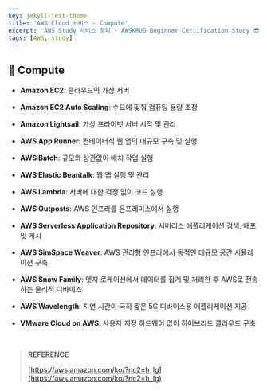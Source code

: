 ```yaml
---
key: jekyll-text-theme
title: 'AWS Cloud 서비스 - Compute'
excerpt: 'AWS Study 서비스 정리 - AWSKRUG Beginner Certification Study 😎'
tags: [AWS, study] 
---
```


## :mag_right: Compute

* **Amazon EC2**: 클라우드의 가상 서버

* **Amazon EC2 Auto Scaling**: 수요에 맞춰 컴퓨팅 용량 조정

* **Amazon Lightsail**: 가상 프라이빗 서버 시작 및 관리

* **AWS App Runner**: 컨테이너식 웹 앱의 대규모 구축 및 실행

* **AWS Batch**: 규모와 상관없이 배치 작업 실행

* **AWS Elastic Beantalk**: 웹 앱 실행 및 관리

* **AWS Lambda**: 서버에 대한 걱정 없이 코드 실행

* **AWS Outposts**: AWS 인프라를 온프레미스에서 실행

* **AWS Serverless Application Repository**: 서버리스 애플리케이션 검색, 배포 및 게시

* **AWS SimSpace Weaver**: AWS 관리형 인프라에서 동적인 대규모 공간 시뮬레이션 구축

* **AWS Snow Family**: 엣지 로케이션에서 데이터를 집계 및 처리한 후 AWS로 전송하는 물리적 디바이스

* **AWS Wavelength**: 지연 시간이 극히 짧은 5G 디바이스용 애플리케이션 지공

* **VMware Cloud on AWS**: 사용자 지정 하드웨어 없이 하이브리드 클라우드 구축





<br/>

> **REFERENCE**
>
> [https://aws.amazon.com/ko/?nc2=h_lg](https://aws.amazon.com/ko/?nc2=h_lg)